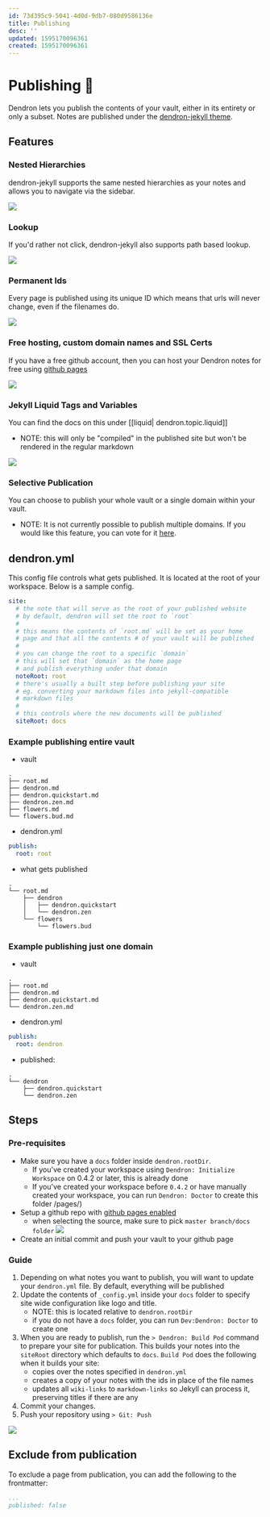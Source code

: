 ```yaml
---
id: 73d395c9-5041-4d0d-9db7-080d9586136e
title: Publishing
desc: ''
updated: 1595170096361
created: 1595170096361
---
```


# Publishing 🚧

Dendron lets you publish the contents of your vault, either in its entirety or only a subset. Notes are published under the [dendron-jekyll theme](https://github.com/dendronhq/dendron-jekyll). 

## Features

### Nested Hierarchies

dendron-jekyll supports the same nested hierarchies as your notes and allows you to navigate via the sidebar.

<img style="max-width: 720px;" src="https://foundation-prod-assetspublic53c57cce-8cpvgjldwysl.s3-us-west-2.amazonaws.com/assets/images/site-hierarchy.gif" />

### Lookup

If you'd rather not click, dendron-jekyll also supports path based lookup.

<img style="max-width: 720px;" src="https://foundation-prod-assetspublic53c57cce-8cpvgjldwysl.s3-us-west-2.amazonaws.com/assets/images/site-lookup.gif" />

### Permanent Ids

Every page is published using its unique ID which means that urls will never change, even if the filenames do.

<img style="max-width: 720px;" src="https://foundation-prod-assetspublic53c57cce-8cpvgjldwysl.s3-us-west-2.amazonaws.com/assets/images/site-ids.jpg" />

### Free hosting, custom domain names and SSL Certs

If you have a free github account, then you can host your Dendron notes for free using [github pages](https://pages.github.com/) 

<img style="max-width: 720px;" src="https://foundation-prod-assetspublic53c57cce-8cpvgjldwysl.s3-us-west-2.amazonaws.com/assets/images/site-domain.jpg" />

### Jekyll Liquid Tags and Variables 

You can find the docs on this under [[liquid| dendron.topic.liquid]]
- NOTE: this will only be "compiled" in the published site but won't be rendered in the regular markdown 


<img style="max-width: 720px;" src="https://foundation-prod-assetspublic53c57cce-8cpvgjldwysl.s3-us-west-2.amazonaws.com/assets/images/site-liquid.gif" />

### Selective Publication

You can choose to publish your whole vault or a single domain within your vault. 

- NOTE: It is not currently possible to publish multiple domains. If you would like this feature, you can vote for it [here](https://github.com/dendronhq/dendron/issues/64).

## dendron.yml

This config file controls what gets published. It is located at the root of your workspace. Below is a sample config.


```yml
site:
  # the note that will serve as the root of your published website
  # by default, dendron will set the root to `root`
  # 
  # this means the contents of `root.md` will be set as your home 
  # page and that all the contents # of your vault will be published
  # 
  # you can change the root to a specific `domain` 
  # this will set that `domain` as the home page
  # and publish everything under that domain
  noteRoot: root
  # there's usually a built step before publishing your site
  # eg. converting your markdown files into jekyll-compatible
  # markdown files
  # 
  # this controls where the new documents will be published
  siteRoot: docs
```

### Example publishing entire vault
- vault
```
.
├── root.md
├── dendron.md
├── dendron.quickstart.md
├── dendron.zen.md
├── flowers.md
└── flowers.bud.md
```
- dendron.yml
```yml
publish:
  root: root
```
- what gets published

```
.
└── root.md
    ├── dendron
    │   ├── dendron.quickstart
    │   └── dendron.zen
    └── flowers
        └── flowers.bud
```

### Example publishing just one domain
- vault
```
.
├── root.md
├── dendron.md
├── dendron.quickstart.md
└── dendron.zen.md
```
- dendron.yml
```yml
publish:
  root: dendron
```
- published:

```
.
└── dendron
    ├── dendron.quickstart
    └── dendron.zen
```

## Steps

### Pre-requisites
- Make sure you have a `docs` folder inside `dendron.rootDir`.
    - If you've created your workspace using `Dendron: Initialize Workspace` on 0.4.2 or later, this is already done 
    - If you've created your workspace before `0.4.2` or have manually created your workspace, you can run `Dendron: Doctor` to create this folder
/pages/)
- Setup a github repo with [github pages enabled](https://guides.github.com/features/pages/)
  - when selecting the source, make sure to pick `master branch/docs folder`
![](https://foundation-prod-assetspublic53c57cce-8cpvgjldwysl.s3-us-west-2.amazonaws.com/assets/images/gh-page-docs.jpg)
- Create an initial commit and push your vault to your github page

### Guide
1. Depending on what notes you want to publish, you will want to update your `dendron.yml` file. By default, everything will be published
1. Update the contents of `_config.yml` inside your `docs` folder to specify site wide configuration like logo and title.
    - NOTE: this is located relative to `dendron.rootDir`
    - if you do not have a `docs` folder, you can run `Dev:Dendron: Doctor` to create one
2. When you are ready to publish, run the `> Dendron: Build Pod` command to prepare your site for publication. This builds your notes into the `siteRoot` directory which defaults to `docs`. `Build Pod` does the following when it builds your site:
    - copies over the notes specified in `dendron.yml`
    - creates a copy of your notes with the ids in place of the file names 
    - updates all `wiki-links` to `markdown-links` so Jekyll can process it, preserving titles if there are any
3. Commit your changes.
4. Push your repository using `> Git: Push`

<a href="https://www.youtube.com/watch?v=VOZJxKg0-js">![](https://foundation-prod-assetspublic53c57cce-8cpvgjldwysl.s3-us-west-2.amazonaws.com/assets/images/dendron-publishing.jpg)</a>

## Exclude from publication

To exclude a page from publication, you can add the following to the frontmatter:

```yml
...
published: false
```
